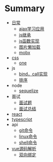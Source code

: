 # Summary

* [日常](README.md)
  - [ajax学习应用](./201804/ajax.md "ajax学习应用")
  - [js继承](./201804/js继承.md "js继承")
  - [js函数实现](./js/整理.md "js函数实现")
  - [图片懒加载](./掘金分享/lazyload.md)
  - [mobx](./js/mobx.md)
* [css](./css/说明.md)
  - [one](./css/1.md)
* js
  - [bind，call实现](./js/bind/bind.md "bind")
  - [排序](./js/排序/sort.md)
* node
  - [sequelize](./node/sequelize.md "sequelize")
* 面试
  - [面试题](./面试/面试题.md "面试题")
  - [面试总结](./面试/面试.md "面试总结")
* [react](./react/study.md "react")
* [typescript](./ts/ts.md "typescript")
* api
  - [git命令](./api/git命令.md "git命令")
  - [linux命令](./api/linuxApi.md "linux命令")
  - [shell命令](./api/shell.md "shell命令")
* [vue源码解析](./vue源码/vue1.md)
  - [双向绑定](./vue源码/vue1.md "双向绑定")

